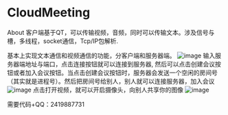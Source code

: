 # CloudMeeting
About 客户端基于QT，可以传输视频，音频，同时可以传输文本。涉及信号与槽，多线程，socket通信，Tcp/IP包解析. 


基本上实现文本通信和视频通信的功能，分客户端和服务器端。
![image](https://github.com/BiT020925/CloudMeeting/assets/138146292/706b540e-8857-4533-9973-c377ba4d2bfc)
输入服务器端地址与端口，点击连接按钮就可以连接到服务器, 然后可以点击创建会议按钮或者加入会议按钮。当点击创建会议按钮时，服务器会发送一个空闲的房间号（其实就是进程号）。然后把房间号给别人，别人就可以连接服务器，加入会议
![image](https://github.com/BiT020925/CloudMeeting/assets/138146292/42690026-1020-4525-9ac3-300765a23982)
点击打开视频，就可以开启摄像头，向别人共享你的图像
![image](https://github.com/BiT020925/CloudMeeting/assets/138146292/8dc65732-4e73-4f17-a882-f8a4d24b5dae)

需要代码+QQ：2419887731
